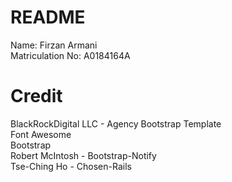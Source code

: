 # README
Name: Firzan Armani<br>
Matriculation No: A0184164A

# Credit
BlackRockDigital LLC - Agency Bootstrap Template<br>
Font Awesome<br>
Bootstrap<br>
Robert McIntosh - Bootstrap-Notify<br>
Tse-Ching Ho - Chosen-Rails<br>
